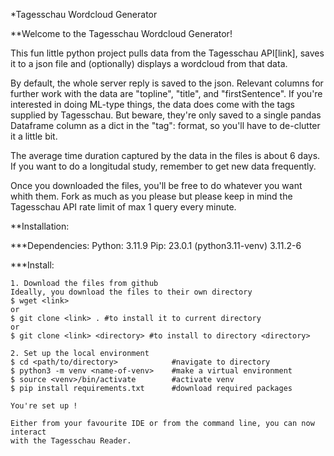 *Tagesschau Wordcloud Generator

**Welcome to the Tagesschau Wordcloud Generator!

This fun little python project pulls data from the Tagesschau API[link], saves it to
a json file and (optionally) displays a wordcloud from that data.

By default, the whole server reply is saved to the json. Relevant columns for further
work with the data are "topline", "title", and "firstSentence". If you're interested 
in doing ML-type things, the data does come with the tags supplied by Tagesschau. But
beware, they're only saved to a single pandas Dataframe column as a dict in the 
"tag":<tag> format, so you'll have to de-clutter it a little bit.

The average time duration captured by the data in the files is about 6 days. If you 
want to do a longitudal study, remember to get new data frequently.

Once you downloaded the files, you'll be free to do whatever you want whith them. Fork
as much as you please but please keep in mind the Tagesschau API rate limit of max
1 query every minute.

**Installation:

***Dependencies:
    Python:             3.11.9
    Pip:                23.0.1
    (python3.11-venv)   3.11.2-6

***Install:

    1. Download the files from github
    Ideally, you download the files to their own directory
    $ wget <link>
    or
    $ git clone <link> . #to install it to current directory
    or
    $ git clone <link> <directory> #to install to directory <directory>

    2. Set up the local environment
    $ cd <path/to/directory>            #navigate to directory
    $ python3 -m venv <name-of-venv>    #make a virtual environment
    $ source <venv>/bin/activate        #activate venv
    $ pip install requirements.txt      #download required packages

    You're set up !

    Either from your favourite IDE or from the command line, you can now interact
    with the Tagesschau Reader.

